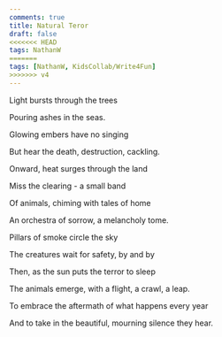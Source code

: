 ```yaml
---
comments: true
title: Natural Teror
draft: false
<<<<<<< HEAD
tags: NathanW
=======
tags: [NathanW, KidsCollab/Write4Fun]
>>>>>>> v4
---
```


Light bursts through the trees

Pouring ashes in the seas.

Glowing embers have no singing

But hear the death, destruction, cackling.

Onward, heat surges through the land

Miss the clearing - a small band

Of animals, chiming with tales of home

An orchestra of sorrow, a melancholy tome.

Pillars of smoke circle the sky

The creatures wait for safety, by and by

Then, as the sun puts the terror to sleep

The animals emerge, with a flight, a crawl, a leap.

To embrace the aftermath of what happens every year

And to take in the beautiful, mourning silence they hear.
